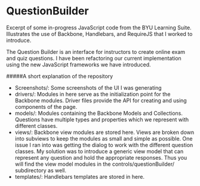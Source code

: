 QuestionBuilder
===============

Excerpt of some in-progress JavaScript code from the BYU Learning Suite. Illustrates the use of Backbone, Handlebars, and RequireJS that I worked to introduce. 

The Question Builder is an interface for instructors to create online exam and quiz questions. I have been refactoring our current implementation using the new JavaScript frameworks we have introduced.

#####A short explanation of the repository
* Screenshots/: Some screenshots of the UI I was generating
* drivers/: Modules in here serve as the initialization point for the Backbone modules. Driver files provide the API for creating and using components of the page.
* models/: Modules containing the Backbone Models and Collections. Questions have multiple types and properties which we represent with different classes.
* views/: Backbone view modules are stored here. Views are broken down into subviews to keep the modules as small and simple as possible. One issue I ran into was getting the dialog to work with the different question classes. My solution was to introduce a generic view model that can represent any question and hold the appropriate responses. Thus you will find the view model modules in the controls/questionBuilder/ subdirectory as well.
* templates/: Handlebars templates are stored in here.
